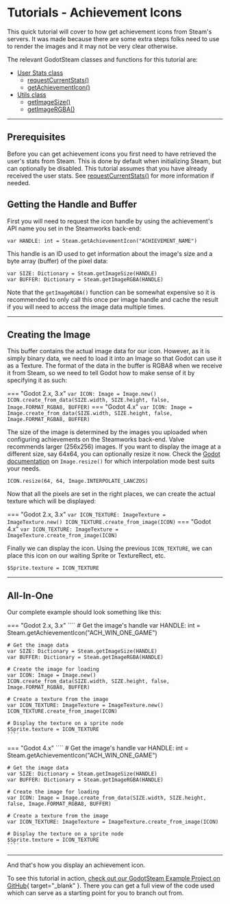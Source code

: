 # Tutorials - Achievement Icons

This quick tutorial will cover to how get achievement icons from Steam's servers. It was made because there are some extra steps folks need to use to render the images and it may not be very clear otherwise.

The relevant GodotSteam classes and functions for this tutorial are:

  * [User Stats class](../classes/user_stats.md)
    * [requestCurrentStats()](../classes/user_stats.md#requestcurrentstats)
    * [getAchievementIcon()](../classes/user_stats.md#getachievementicon)
  * [Utils class](../classes/utils.md)
    * [getImageSize()](../classes/utils.md#getimagesize)
	* [getImageRGBA()](../classes/utils.md#getimagergba)

---

## Prerequisites

Before you can get achievement icons you first need to have retrieved the user's stats from Steam. This is done by default when initializing Steam, but can optionally be disabled. This tutorial assumes that you have already received the user stats. See [requestCurrentStats()](../classes/user_stats.md#requestcurrentstats) for more information if needed.

## Getting the Handle and Buffer

First you will need to request the icon handle by using the achievement's API name you set in the Steamworks back-end:

````
var HANDLE: int = Steam.getAchievementIcon("ACHIEVEMENT_NAME")
````

This handle is an ID used to get information about the image's size and a byte array (buffer) of the pixel data:

````
var SIZE: Dictionary = Steam.getImageSize(HANDLE)
var BUFFER: Dictionary = Steam.getImageRGBA(HANDLE)
````

Note that the `getImageRGBA()` function can be somewhat expensive so it is recommended to only call this once per image handle and cache the result if you will need to access the image data multiple times.

---

## Creating the Image

This buffer contains the actual image data for our icon. However, as it is simply binary data, we need to load it into an Image so that Godot can use it as a Texture. The format of the data in the buffer is RGBA8 when we receive it from Steam, so we need to tell Godot how to make sense of it by specifying it as such:

=== "Godot 2.x, 3.x"
	````
	var ICON: Image = Image.new()
	ICON.create_from_data(SIZE.width, SIZE.height, false, Image.FORMAT_RGBA8, BUFFER)
	````
=== "Godot 4.x"
	````
	var ICON: Image = Image.create_from_data(SIZE.width, SIZE.height, false, Image.FORMAT_RGBA8, BUFFER)
	````

The size of the image is determined by the images you uploaded when configuring achievements on the Steamworks back-end. Valve recommends larger (256x256) images. If you want to display the image at a different size, say 64x64, you can optionally resize it now. Check the [Godot documentation](https://docs.godotengine.org/en/stable/classes/class_image.html#class-image-method-resize) on `Image.resize()` for which interpolation mode best suits your needs.

````
ICON.resize(64, 64, Image.INTERPOLATE_LANCZOS)
````

Now that all the pixels are set in the right places, we can create the actual texture which will be displayed:

=== "Godot 2.x, 3.x"
	````
	var ICON_TEXTURE: ImageTexture = ImageTexture.new()
	ICON_TEXTURE.create_from_image(ICON)
	````
=== "Godot 4.x"
	````
	var ICON_TEXTURE: ImageTexture = ImageTexture.create_from_image(ICON)
	````

Finally we can display the icon. Using the previous `ICON_TEXTURE`, we can place this icon on our waiting Sprite or TextureRect, etc.

````
$Sprite.texture = ICON_TEXTURE
````

---

## All-In-One

Our complete example should look something like this:

=== "Godot 2.x, 3.x"
	````
	# Get the image's handle
	var HANDLE: int = Steam.getAchievementIcon("ACH_WIN_ONE_GAME")

	# Get the image data
	var SIZE: Dictionary = Steam.getImageSize(HANDLE)
	var BUFFER: Dictionary = Steam.getImageRGBA(HANDLE)

	# Create the image for loading
	var ICON: Image = Image.new()
	ICON.create_from_data(SIZE.width, SIZE.height, false, Image.FORMAT_RGBA8, BUFFER)

	# Create a texture from the image
	var ICON_TEXTURE: ImageTexture = ImageTexture.new()
	ICON_TEXTURE.create_from_image(ICON)

	# Display the texture on a sprite node
	$Sprite.texture = ICON_TEXTURE
	````
=== "Godot 4.x"
	````
	# Get the image's handle
	var HANDLE: int = Steam.getAchievementIcon("ACH_WIN_ONE_GAME")

	# Get the image data
	var SIZE: Dictionary = Steam.getImageSize(HANDLE)
	var BUFFER: Dictionary = Steam.getImageRGBA(HANDLE)

	# Create the image for loading
	var ICON: Image = Image.create_from_data(SIZE.width, SIZE.height, false, Image.FORMAT_RGBA8, BUFFER)

	# Create a texture from the image
	var ICON_TEXTURE: ImageTexture = ImageTexture.create_from_image(ICON)
	
	# Display the texture on a sprite node
	$Sprite.texture = ICON_TEXTURE
	````

---

And that's how you display an achievement icon.

To see this tutorial in action, [check out our GodotSteam Example Project on GitHub](https://github.com/CoaguCo-Industries/GodotSteam-Example-Project){ target="_blank" }. There you can get a full view of the code used which can serve as a starting point for you to branch out from.
